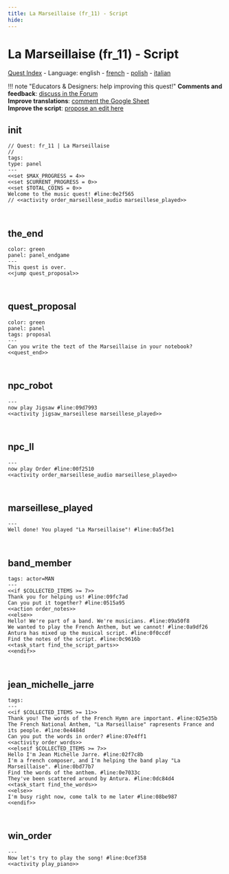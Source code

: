```yaml
---
title: La Marseillaise (fr_11) - Script
hide:
---
```


# La Marseillaise (fr_11) - Script
[Quest Index](./index.md) - Language: english - [french](./fr_11-script.fr.md) - [polish](./fr_11-script.pl.md) - [italian](./fr_11-script.it.md)

!!! note "Educators & Designers: help improving this quest!"
    **Comments and feedback**: [discuss in the Forum](https://vgwb.discourse.group/t/fr-11-la-marseillaise/30/1)  
    **Improve translations**: [comment the Google Sheet](https://docs.google.com/spreadsheets/d/1FPFOy8CHor5ArSg57xMuPAG7WM27-ecDOiU-OmtHgjw/edit?gid=849141304#gid=849141304)  
    **Improve the script**: [propose an edit here](https://github.com/vgwb/Antura/blob/main/Assets/_discover/_quests/FR_11%20Music%20Marseillese/FR_11%20Music%20Marseillese%20-%20Yarn%20Script.yarn)  

<a id="ys-node-init"></a>
## init

<div class="yarn-node" data-title="init"><pre class="yarn-code"><code><span class="yarn-header-dim">// Quest: fr_11 | La Marseillaise</span>
<span class="yarn-header-dim">// </span>
<span class="yarn-header-dim">tags:</span>
<span class="yarn-header-dim">type: panel</span>
<span class="yarn-header-dim">---</span>
<span class="yarn-cmd">&lt;&lt;set $MAX_PROGRESS = 4&gt;&gt;</span>
<span class="yarn-cmd">&lt;&lt;set $CURRENT_PROGRESS = 0&gt;&gt;</span>
<span class="yarn-cmd">&lt;&lt;set $TOTAL_COINS = 0&gt;&gt;</span>
<span class="yarn-line">Welcome to the music quest! <span class="yarn-meta">#line:0e2f565 </span></span>
<span class="yarn-comment">// &lt;&lt;activity order_marseillese_audio marseillese_played&gt;&gt;</span>

</code></pre></div>

<a id="ys-node-the-end"></a>
## the_end

<div class="yarn-node" data-title="the_end"><pre class="yarn-code" style="--node-color:green"><code><span class="yarn-header-dim">color: green</span>
<span class="yarn-header-dim">panel: panel_endgame</span>
<span class="yarn-header-dim">---</span>
This quest is over.
<span class="yarn-cmd">&lt;&lt;jump quest_proposal&gt;&gt;</span>

</code></pre></div>

<a id="ys-node-quest-proposal"></a>
## quest_proposal

<div class="yarn-node" data-title="quest_proposal"><pre class="yarn-code" style="--node-color:green"><code><span class="yarn-header-dim">color: green</span>
<span class="yarn-header-dim">panel: panel</span>
<span class="yarn-header-dim">tags: proposal</span>
<span class="yarn-header-dim">---</span>
Can you write the tezt of the Marseillaise in your notebook?
<span class="yarn-cmd">&lt;&lt;quest_end&gt;&gt;</span>

</code></pre></div>

<a id="ys-node-npc-robot"></a>
## npc_robot

<div class="yarn-node" data-title="npc_robot"><pre class="yarn-code"><code><span class="yarn-header-dim">---</span>
<span class="yarn-line">now play Jigsaw <span class="yarn-meta">#line:09d7993 </span></span>
<span class="yarn-cmd">&lt;&lt;activity jigsaw_marseillese marseillese_played&gt;&gt;</span>

</code></pre></div>

<a id="ys-node-npc-ll"></a>
## npc_ll

<div class="yarn-node" data-title="npc_ll"><pre class="yarn-code"><code><span class="yarn-header-dim">---</span>
<span class="yarn-line">now play Order <span class="yarn-meta">#line:00f2510 </span></span>
<span class="yarn-cmd">&lt;&lt;activity order_marseillese_audio marseillese_played&gt;&gt;</span>

</code></pre></div>

<a id="ys-node-marseillese-played"></a>
## marseillese_played

<div class="yarn-node" data-title="marseillese_played"><pre class="yarn-code"><code><span class="yarn-header-dim">---</span>
<span class="yarn-line">Well done! You played "La Marseillaise"! <span class="yarn-meta">#line:0a5f3e1</span></span>

</code></pre></div>

<a id="ys-node-band-member"></a>
## band_member

<div class="yarn-node" data-title="band_member"><pre class="yarn-code"><code><span class="yarn-header-dim">tags: actor=MAN</span>
<span class="yarn-header-dim">---</span>
&lt;&lt;if $COLLECTED_ITEMS &gt;= 7&gt;&gt;
<span class="yarn-line">Thank you for helping us! <span class="yarn-meta">#line:09fc7ad </span></span>
<span class="yarn-line">Can you put it together? <span class="yarn-meta">#line:0515a95 </span></span>
<span class="yarn-cmd">&lt;&lt;action order_notes&gt;&gt;</span>
<span class="yarn-cmd">&lt;&lt;else&gt;&gt;</span>
<span class="yarn-line">Hello! We're part of a band. We're musicians. <span class="yarn-meta">#line:09a50f8 </span></span>
<span class="yarn-line">We wanted to play the French Anthem, but we cannot! <span class="yarn-meta">#line:0a9df26 </span></span>
<span class="yarn-line">Antura has mixed up the musical script. <span class="yarn-meta">#line:0f0ccdf </span></span>
<span class="yarn-line">Find the notes of the script. <span class="yarn-meta">#line:0c9616b </span></span>
<span class="yarn-cmd">&lt;&lt;task_start find_the_script_parts&gt;&gt;</span>
<span class="yarn-cmd">&lt;&lt;endif&gt;&gt;</span>

</code></pre></div>

<a id="ys-node-jean-michelle-jarre"></a>
## jean_michelle_jarre

<div class="yarn-node" data-title="jean_michelle_jarre"><pre class="yarn-code"><code><span class="yarn-header-dim">tags: </span>
<span class="yarn-header-dim">---</span>
&lt;&lt;if $COLLECTED_ITEMS &gt;= 11&gt;&gt;
<span class="yarn-line">Thank you! The words of the French Hymn are important. <span class="yarn-meta">#line:025e35b </span></span>
<span class="yarn-line">The French National Anthem, "La Marseillaise" rapresents France and its people. <span class="yarn-meta">#line:0e4484d </span></span>
<span class="yarn-line">Can you put the words in order? <span class="yarn-meta">#line:07e4ff1 </span></span>
<span class="yarn-cmd">&lt;&lt;activity order_words&gt;&gt;</span>
&lt;&lt;elseif $COLLECTED_ITEMS &gt;= 7&gt;&gt;
<span class="yarn-line">Hello I'm Jean Michelle Jarre. <span class="yarn-meta">#line:02f7c8b </span></span>
<span class="yarn-line">I'm a french composer, and I'm helping the band play "La Marseillaise". <span class="yarn-meta">#line:0bd77b7 </span></span>
<span class="yarn-line">Find the words of the anthem. <span class="yarn-meta">#line:0e7033c </span></span>
<span class="yarn-line">They've been scattered around by Antura. <span class="yarn-meta">#line:0dc84d4 </span></span>
<span class="yarn-cmd">&lt;&lt;task_start find_the_words&gt;&gt;</span>
<span class="yarn-cmd">&lt;&lt;else&gt;&gt;</span>
<span class="yarn-line">I'm busy right now, come talk to me later <span class="yarn-meta">#line:08be987 </span></span>
<span class="yarn-cmd">&lt;&lt;endif&gt;&gt;</span>


</code></pre></div>

<a id="ys-node-win-order"></a>
## win_order

<div class="yarn-node" data-title="win_order"><pre class="yarn-code"><code><span class="yarn-header-dim">---</span>
<span class="yarn-line">Now let's try to play the song! <span class="yarn-meta">#line:0cef358 </span></span>
<span class="yarn-cmd">&lt;&lt;activity play_piano&gt;&gt;</span>

</code></pre></div>


